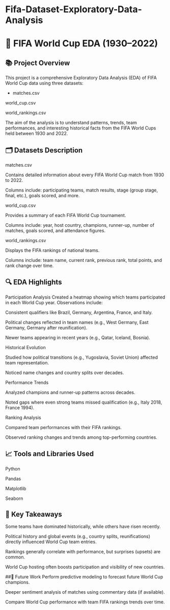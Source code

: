 # Fifa-Dataset-Exploratory-Data-Analysis

# 📄 FIFA World Cup EDA (1930–2022)
## 📚 Project Overview
This project is a comprehensive Exploratory Data Analysis (EDA) of FIFA World Cup data using three datasets:

- matches.csv

world_cup.csv

world_rankings.csv

The aim of the analysis is to understand patterns, trends, team performances, and interesting historical facts from the FIFA World Cups held between 1930 and 2022.

## 🗂️ Datasets Description
matches.csv

Contains detailed information about every FIFA World Cup match from 1930 to 2022.

Columns include: participating teams, match results, stage (group stage, final, etc.), goals scored, and more.

world_cup.csv

Provides a summary of each FIFA World Cup tournament.

Columns include: year, host country, champions, runner-up, number of matches, goals scored, and attendance figures.

world_rankings.csv

Displays the FIFA rankings of national teams.

Columns include: team name, current rank, previous rank, total points, and rank change over time.

## 🔍 EDA Highlights
Participation Analysis
Created a heatmap showing which teams participated in each World Cup year.
Observations include:

Consistent qualifiers like Brazil, Germany, Argentina, France, and Italy.

Political changes reflected in team names (e.g., West Germany, East Germany, Germany after reunification).

Newer teams appearing in recent years (e.g., Qatar, Iceland, Bosnia).

Historical Evolution

Studied how political transitions (e.g., Yugoslavia, Soviet Union) affected team representation.

Noticed name changes and country splits over decades.

Performance Trends

Analyzed champions and runner-up patterns across decades.

Noted gaps where even strong teams missed qualification (e.g., Italy 2018, France 1994).

Ranking Analysis

Compared team performances with their FIFA rankings.

Observed ranking changes and trends among top-performing countries.

## 📈 Tools and Libraries Used
Python

Pandas

Matplotlib

Seaborn

## 📝 Key Takeaways
Some teams have dominated historically, while others have risen recently.

Political history and global events (e.g., country splits, reunifications) directly influenced World Cup team entries.

Rankings generally correlate with performance, but surprises (upsets) are common.

World Cup hosting often boosts participation and visibility of new countries.

##🚀 Future Work
Perform predictive modeling to forecast future World Cup champions.

Deeper sentiment analysis of matches using commentary data (if available).

Compare World Cup performance with team FIFA rankings trends over time.
